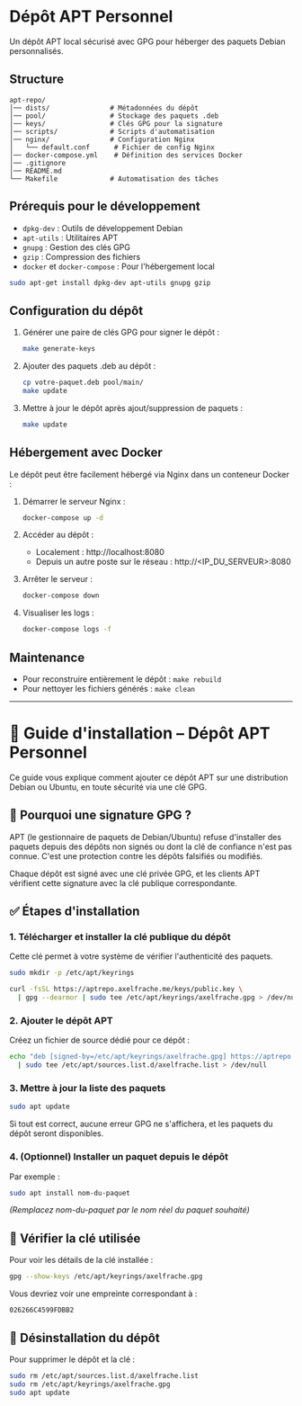 # Dépôt APT Personnel

Un dépôt APT local sécurisé avec GPG pour héberger des paquets Debian personnalisés.

## Structure

```
apt-repo/
│── dists/               # Métadonnées du dépôt
│── pool/                # Stockage des paquets .deb
│── keys/                # Clés GPG pour la signature
│── scripts/             # Scripts d'automatisation
│── nginx/               # Configuration Nginx
│   └── default.conf      # Fichier de config Nginx
│── docker-compose.yml    # Définition des services Docker
│── .gitignore
│── README.md
└── Makefile             # Automatisation des tâches
```

## Prérequis pour le développement

- `dpkg-dev` : Outils de développement Debian
- `apt-utils` : Utilitaires APT
- `gnupg` : Gestion des clés GPG
- `gzip` : Compression des fichiers
- `docker` et `docker-compose` : Pour l'hébergement local

```bash
sudo apt-get install dpkg-dev apt-utils gnupg gzip
```

## Configuration du dépôt

1. Générer une paire de clés GPG pour signer le dépôt :
   ```bash
   make generate-keys
   ```

2. Ajouter des paquets .deb au dépôt :
   ```bash
   cp votre-paquet.deb pool/main/
   make update
   ```

3. Mettre à jour le dépôt après ajout/suppression de paquets :
   ```bash
   make update
   ```

## Hébergement avec Docker

Le dépôt peut être facilement hébergé via Nginx dans un conteneur Docker :

1. Démarrer le serveur Nginx :
   ```bash
   docker-compose up -d
   ```

2. Accéder au dépôt :
   - Localement : http://localhost:8080
   - Depuis un autre poste sur le réseau : http://<IP_DU_SERVEUR>:8080

3. Arrêter le serveur :
   ```bash
   docker-compose down
   ```

4. Visualiser les logs :
   ```bash
   docker-compose logs -f
   ```

## Maintenance

- Pour reconstruire entièrement le dépôt : `make rebuild`
- Pour nettoyer les fichiers générés : `make clean`

---

# 🧩 Guide d'installation – Dépôt APT Personnel

Ce guide vous explique comment ajouter ce dépôt APT sur une distribution Debian ou Ubuntu, en toute sécurité via une clé GPG.

## 🔑 Pourquoi une signature GPG ?

APT (le gestionnaire de paquets de Debian/Ubuntu) refuse d'installer des paquets depuis des dépôts non signés ou dont la clé de confiance n'est pas connue.
C'est une protection contre les dépôts falsifiés ou modifiés.

Chaque dépôt est signé avec une clé privée GPG, et les clients APT vérifient cette signature avec la clé publique correspondante.

## ✅ Étapes d'installation

### 1. Télécharger et installer la clé publique du dépôt

Cette clé permet à votre système de vérifier l'authenticité des paquets.

```bash
sudo mkdir -p /etc/apt/keyrings

curl -fsSL https://aptrepo.axelfrache.me/keys/public.key \
  | gpg --dearmor | sudo tee /etc/apt/keyrings/axelfrache.gpg > /dev/null
```

### 2. Ajouter le dépôt APT

Créez un fichier de source dédié pour ce dépôt :

```bash
echo "deb [signed-by=/etc/apt/keyrings/axelfrache.gpg] https://aptrepo.axelfrache.me stable main" \
  | sudo tee /etc/apt/sources.list.d/axelfrache.list > /dev/null
```

### 3. Mettre à jour la liste des paquets

```bash
sudo apt update
```

Si tout est correct, aucune erreur GPG ne s'affichera, et les paquets du dépôt seront disponibles.

### 4. (Optionnel) Installer un paquet depuis le dépôt

Par exemple :

```bash
sudo apt install nom-du-paquet
```

_(Remplacez nom-du-paquet par le nom réel du paquet souhaité)_

## 🔐 Vérifier la clé utilisée

Pour voir les détails de la clé installée :

```bash
gpg --show-keys /etc/apt/keyrings/axelfrache.gpg
```

Vous devriez voir une empreinte correspondant à :

```
026266C4599FDBB2
```

## 🧼 Désinstallation du dépôt

Pour supprimer le dépôt et la clé :

```bash
sudo rm /etc/apt/sources.list.d/axelfrache.list
sudo rm /etc/apt/keyrings/axelfrache.gpg
sudo apt update
```
